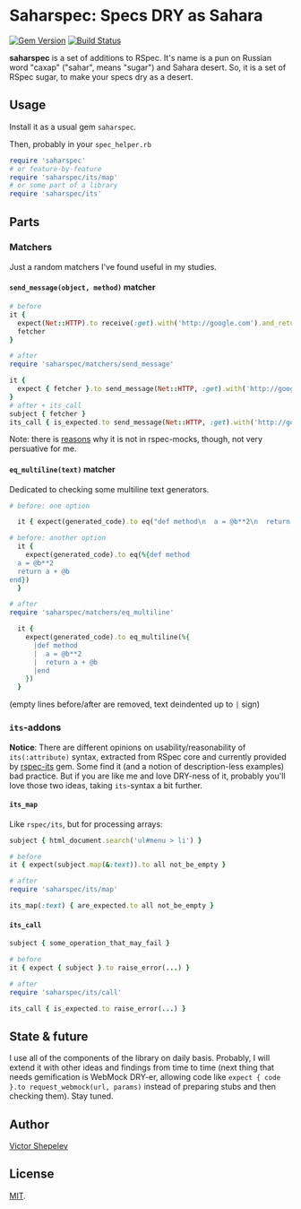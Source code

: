 # Saharspec: Specs DRY as Sahara

[![Gem Version](https://badge.fury.io/rb/saharspec.svg)](http://badge.fury.io/rb/saharspec)
[![Build Status](https://travis-ci.org/zverok/saharspec.svg?branch=master)](https://travis-ci.org/zverok/saharspec)

**saharspec** is a set of additions to RSpec. It's name is a pun on Russian word "сахар"
("sahar", means "sugar") and Sahara desert. So, it is a set of RSpec sugar, to make your
specs dry as a desert.

## Usage

Install it as a usual gem `saharspec`.

Then, probably in your `spec_helper.rb`

```ruby
require 'saharspec'
# or feature-by-feature
require 'saharspec/its/map'
# or some part of a library
require 'saharspec/its'
```

## Parts

### Matchers

Just a random matchers I've found useful in my studies.

#### `send_message(object, method)` matcher

```ruby
# before
it {
  expect(Net::HTTP).to receive(:get).with('http://google.com').and_return('not this time')
  fetcher
}

# after
require 'saharspec/matchers/send_message'

it {
  expect { fetcher }.to send_message(Net::HTTP, :get).with('http://google.com').returning('not this time')
}
# after + its_call
subject { fetcher }
its_call { is_expected.to send_message(Net::HTTP, :get).with('http://google.com').returning('not this time') }
```

Note: there is [reasons](https://github.com/rspec/rspec-expectations/issues/934) why it is not in rspec-mocks, though, not very persuative for
me.

#### `eq_multiline(text)` matcher

Dedicated to checking some multiline text generators.

```ruby
# before: one option

  it { expect(generated_code).to eq("def method\n  a = @b**2\n  return a + @b\nend") }

# before: another option
  it {
    expect(generated_code).to eq(%{def method
  a = @b**2
  return a + @b
end})
  }

# after
require 'saharspec/matchers/eq_multiline'

  it {
    expect(generated_code).to eq_multiline(%{
      |def method
      |  a = @b**2
      |  return a + @b
      |end
    })
  }
```
(empty lines before/after are removed, text deindented up to `|` sign)

### `its`-addons

**Notice**: There are different opinions on usability/reasonability of `its(:attribute)` syntax,
extracted from RSpec core and currently provided by [rspec-its](https://github.com/rspec/rspec-its)
gem. Some find it (and a notion of description-less examples) bad practice. But if you are like me
and love DRY-ness of it, probably you'll love those two ideas, taking `its`-syntax a bit further.

#### `its_map`

Like `rspec/its`, but for processing arrays:

```ruby
subject { html_document.search('ul#menu > li') }

# before
it { expect(subject.map(&:text)).to all not_be_empty }

# after
require 'saharspec/its/map'

its_map(:text) { are_expected.to all not_be_empty }
```

#### `its_call`

```ruby
subject { some_operation_that_may_fail }

# before
it { expect { subject }.to raise_error(...) }

# after
require 'saharspec/its/call'

its_call { is_expected.to raise_error(...) }
```

## State & future

I use all of the components of the library on daily basis. Probably, I will extend it with other
ideas and findings from time to time (next thing that needs gemification is WebMock DRY-er, allowing
code like `expect { code }.to request_webmock(url, params)` instead of preparing stubs and then
checking them). Stay tuned.

## Author

[Victor Shepelev](http://zverok.github.io/)

## License

[MIT](https://github.com/zverok/time_math2/blob/master/LICENSE.txt).
